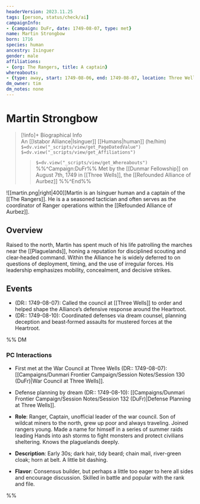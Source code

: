 ```yaml
---
headerVersion: 2023.11.25
tags: [person, status/check/ai]
campaignInfo:
- {campaign: DuFr, date: 1749-08-07, type: met}
name: Martin Strongbow
born: 1716
species: human
ancestry: Isinguer
gender: male
affiliations:
- {org: The Rangers, title: A captain}
whereabouts:
- {type: away, start: 1749-08-06, end: 1749-08-07, location: Three Wells}
dm_owner: tim
dm_notes: none
---
```

# Martin Strongbow
>[!info]+ Biographical Info  
> An [[Istabor Alliance|Isinguer]] [[Humans|human]] (he/him)  
> `$=dv.view("_scripts/view/get_PageDatedValue")`  
> `$=dv.view("_scripts/view/get_Affiliations")`  
>> `$=dv.view("_scripts/view/get_Whereabouts")`  
>> %%^Campaign:DuFr%% Met by the [[Dunmar Fellowship]] on August 7th, 1749 in [[Three Wells]], the [[Refounded Alliance of Aurbez]] %%^End%%

![[martin.png|right|400]]Martin is an Isinguer human and a captain of the [[The Rangers]]. He is a a seasoned tactician and often serves as the coordinator of Ranger operations within the [[Refounded Alliance of Aurbez]].

## Overview
Raised to the north, Martin has spent much of his life patrolling the marches near the [[Plaguelands]], honing a reputation for disciplined scouting and clear‑headed command. Within the Alliance he is widely deferred to on questions of deployment, timing, and the use of irregular forces. His leadership emphasizes mobility, concealment, and decisive strikes.

## Events
- (DR:: 1749-08-07): Called the council at [[Three Wells]] to order and helped shape the Alliance’s defensive response around the Heartroot.
- (DR:: 1749-08-10): Coordinated defenses via dream counsel, planning deception and beast‑formed assaults for mustered forces at the Heartroot.

%% DM
### PC Interactions
- First met at the War Council at Three Wells (DR:: 1749-08-07): [[Campaigns/Dunmari Frontier Campaign/Session Notes/Session 130 (DuFr)|War Council at Three Wells]].
- Defense planning by dream (DR:: 1749-08-10): [[Campaigns/Dunmari Frontier Campaign/Session Notes/Session 132 (DuFr)|Defense Planning at Three Wells]].

- **Role**: Ranger, Captain, unofficial leader of the war council. Son of wildcat miners to the north, grew up poor and always traveling. Joined rangers young. Made a name for himself in a series of summer raids leading Hands into ash storms to fight monsters and protect civilians sheltering. Knows the plaguelands deeply. 
- **Description**: Early 30s;  dark hair, tidy beard; chain mail, river-green cloak; horn at belt. A little bit dashing. 
- **Flavor**: Consensus builder, but perhaps a little too eager to here all sides and encourage discussion. Skilled in battle and popular with the rank and file. 

%%
